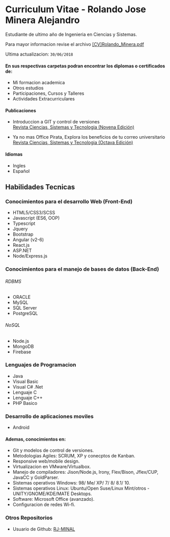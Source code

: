 # Curriculum Vitae - Rolando Jose Minera Alejandro

Estudiante de ultimo año de Ingenieria en Ciencias y Sistemas.

Para mayor informacion revise el archivo [[CV]Rolando_Minera.pdf](https://gitlab.com/Agentundfire/curriculum/blob/master/%5BCV%5DRolando_Minera.pdf)

Ultima actualizacion: `30/06/2018`


#### En sus respectivas carpetas podran encontrar los diplomas o certificados de:
- Mi formacion academica
- Otros estudios
- Participaciones, Cursos y Talleres
- Actividades Extracurriculares


#### Publicaciones
- Introduccion a GIT y control de versiones
<br/>[Revista Ciencias, Sistemas y Tecnologia (Novena Edición)](https://issuu.com/revistaecys/docs/novenaedicion#25)

- Ya no mas Office Pirata, Explora los beneficios de tu correo universitario
<br/>[Revista Ciencias, Sistemas y Tecnologia (Octava Edición)](https://issuu.com/revistaecys/docs/junio2017-octavaedicion)

#### Idiomas
- Ingles
- Español

    
## Habilidades Tecnicas
### Conocimientos para el desarrollo Web (Front-End)
- HTML5/CSS3/SCSS
- Javascript (ES6, OOP)
- Typescript
- Jquery
- Bootstrap
- Angular (v2-6)
- React.js
- ASP.NET
- Node/Express.js

### Conocimientos para el manejo de bases de datos (Back-End)
###### RDBMS
- ORACLE
- MySQL
- SQL Server
- PostgreSQL

###### NoSQL
- Node.js
- MongoDB
- Firebase

### Lenguajes de Programacion
- Java
- Visual Basic
- Visual C# .Net
- Lenguaje C
- Lenguaje C++
- PHP Basico

### Desarrollo de aplicaciones moviles
- Android

#### Ademas, conocimientos en:
- Git y modelos de control de versiones.
- Metodologias Agiles: SCRUM, XP y conecptos de Kanban.
- Responsive web/mobile design.
- Virtualizacion en VMware/Virtualbox.
- Manejo de compiladores: Jison/Node.js, Irony, Flex/Bison, Jflex/CUP, JavaCC y GoldParser.
- Sistemas operativos Windows: 98/ Me/ XP/ 7/ 8/ 8.1/ 10.
- Sistemas operativos Linux: Ubuntu/Open Suse/Linux Mint/otros - UNITY/GNOME/KDE/MATE Desktops.
- Software: Microsoft Office (avanzado).
- Configuracion de redes Wi-fi.
 
### Otros Repositorios
- Usuario de Github: [RJ-MINAL](https://github.com/RJ-MINAL)
